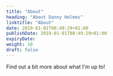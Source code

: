 ```yaml
---
title: "About"
heading: "About Danny Holmes"
linktitle: "About"
date: 2019-01-01T08:49:29+01:00
publishDate: 2019-01-01T08:49:29+01:00
expiryDate:
weight: 10
draft: false
---
```


Find out a bit more about what I'm up to!
